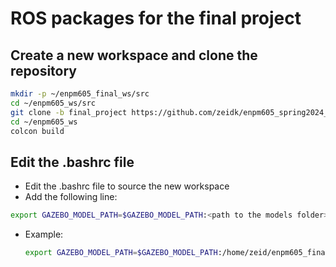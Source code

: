 
# ROS packages for the final project

## Create a new workspace and clone the repository

```bash
mkdir -p ~/enpm605_final_ws/src
cd ~/enpm605_ws/src
git clone -b final_project https://github.com/zeidk/enpm605_spring2024_ros.git
cd ~/enpm605_ws
colcon build
```
## Edit the .bashrc file

* Edit the .bashrc file to source the new workspace
* Add the following line:
```bash
export GAZEBO_MODEL_PATH=$GAZEBO_MODEL_PATH:<path to the models folder>
```

- Example:

    ```bash
    export GAZEBO_MODEL_PATH=$GAZEBO_MODEL_PATH:/home/zeid/enpm605_final_ws/src/enpm605_spring2024_ros/enpm605_final_project/models
    ```




